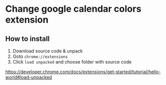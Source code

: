 # Change google calendar colors extension

## How to install

1. Download source code & unpack
2. Goto `chrome://extensions`
3. Click `load unpacked` and choose folder with source code

https://developer.chrome.com/docs/extensions/get-started/tutorial/hello-world#load-unpacked
